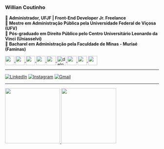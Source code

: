 ### Willian Coutinho

 :office: **Administrador, UFJF | Front-End Developer Jr. Freelance** </br>
 :notebook: **Mestre em Administração Pública pela Universidade Federal de Viçosa (UFV)** </br>
 :notebook: **Pós-graduado em Direito Público pelo Centro Universitário Leonardo da Vinci (Uniasselvi)** </br>
 :notebook: **Bacharel em Administração pela Faculdade de Minas - Muriaé (Faminas)** </br>

<div>
<a href="https://github.com/wscoutinho">
<img width="30px" height="30px" align="center" src="https://cdn.jsdelivr.net/gh/devicons/devicon/icons/html5/html5-original.svg"/> 
<img width="30px" height="30px" align="center" src="https://cdn.jsdelivr.net/gh/devicons/devicon/icons/css3/css3-original.svg" />   
<img width="30px" height="30px" align="center" src="https://cdn.jsdelivr.net/gh/devicons/devicon/icons/javascript/javascript-plain.svg" />
<img width="30px" height="30px" align="center" src="https://cdn.jsdelivr.net/gh/devicons/devicon/icons/nodejs/nodejs-original.svg" />
<!--- <img width="30px" height="30px" align="center" src="https://cdn.jsdelivr.net/gh/devicons/devicon/icons/typescript/typescript-original.svg" />    -->  
<img width="30px" height="30px" align="center" src="https://cdn.jsdelivr.net/gh/devicons/devicon/icons/react/react-original.svg" />
<img width="30px" height="30px" align="center" src="https://img.icons8.com/color/48/delphi-ide.png" alt="delphi-ide"/>
<img width="30px" height="30px" align="center" src="https://cdn.jsdelivr.net/gh/devicons/devicon/icons/python/python-original.svg" /> <img width="30px" height="30px" align="center" src="https://cdn.jsdelivr.net/gh/devicons/devicon/icons/mongodb/mongodb-original.svg" />   
<img width="30px" height="30px" align="center" src="https://cdn.jsdelivr.net/gh/devicons/devicon/icons/mysql/mysql-original.svg" />
</a>
</div>      

***
[![LinkedIn](https://img.shields.io/badge/LinkedIn-0077B5?style=for-the-badge&logo=linkedin&logoColor=white)](https://www.linkedin.com/in/williancoutinho/)
[![Instagram](https://img.shields.io/badge/Instagram-E4405F?style=for-the-badge&logo=instagram&logoColor=white)](https://www.instagram.com/ws_coutinho/)
[![Gmail](https://img.shields.io/badge/Gmail-D14836?style=for-the-badge&logo=gmail&logoColor=white)](mailto:willianscoutinho@gmail.com?subject=Contato!)

***
<div>
<a href="https://github.com/wscoutinho">
<img height="180em" src="https://github-readme-stats.vercel.app/api?username=wscoutinho&show_icons=true&theme=tokyonight&include_all_commits=true&count_private=true&bg_color=DEG,483D8B,4B0082,800080&border_color=191970"/>
<img height="180em" src="https://github-readme-stats.vercel.app/api/top-langs/?username=wscoutinho&layout=compact&langs_count=6&theme=tokyonight&bg_color=DEG,800080,4B0082,483D8B&border_color=191970&text_color=FFFFFF&card_width=300&hide=Tcl"/>
</div>
